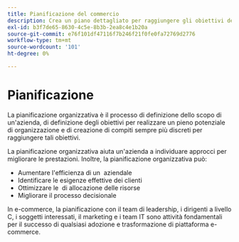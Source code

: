 ```yaml
---
title: Pianificazione del commercio
description: Crea un piano dettagliato per raggiungere gli obiettivi del progetto Adobe Commerce.
exl-id: b3f7de65-8630-4c5e-8b3b-2ea8c4e1b20a
source-git-commit: e76f101df47116f7b246f21f0fe0fa72769d2776
workflow-type: tm+mt
source-wordcount: '101'
ht-degree: 0%

---
```


# Pianificazione

La pianificazione organizzativa è il processo di definizione dello scopo di un&#39;azienda, di definizione degli obiettivi per realizzare un pieno potenziale di organizzazione e di creazione di compiti sempre più discreti per raggiungere tali obiettivi.

La pianificazione organizzativa aiuta un&#39;azienda a individuare approcci per migliorare le prestazioni. Inoltre, la pianificazione organizzativa può: &#x200B;

- Aumentare l&#39;efficienza di un &#x200B; aziendale
- Identificare le esigenze effettive dei clienti &#x200B;
- Ottimizzare le &#x200B; di allocazione delle risorse
- Migliorare il processo decisionale &#x200B;

In e-commerce, la pianificazione con il team di leadership, i dirigenti a livello C, i soggetti interessati, il marketing e i team IT sono attività fondamentali per il successo di qualsiasi adozione e trasformazione di piattaforma e-commerce.
